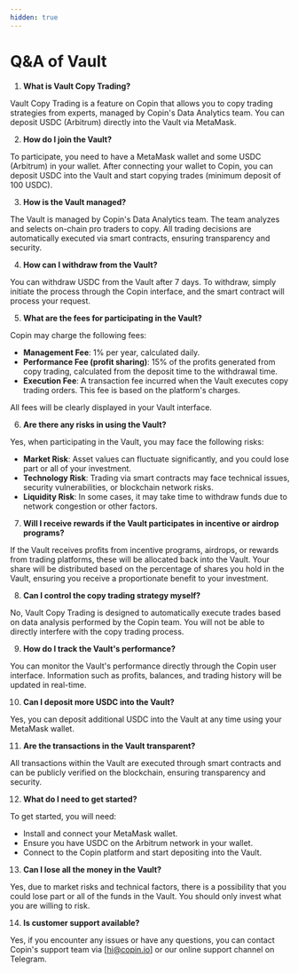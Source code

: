 ```yaml
---
hidden: true
---
```


# Q\&A of Vault

1. **What is Vault Copy Trading?**

Vault Copy Trading is a feature on Copin that allows you to copy trading strategies from experts, managed by Copin's Data Analytics team. You can deposit USDC (Arbitrum) directly into the Vault via MetaMask.

2. **How do I join the Vault?**

To participate, you need to have a MetaMask wallet and some USDC (Arbitrum) in your wallet. After connecting your wallet to Copin, you can deposit USDC into the Vault and start copying trades (minimum deposit of 100 USDC).

3. **How is the Vault managed?**

The Vault is managed by Copin's Data Analytics team. The team analyzes and selects on-chain pro traders to copy. All trading decisions are automatically executed via smart contracts, ensuring transparency and security.

4. **How can I withdraw from the Vault?**

You can withdraw USDC from the Vault after 7 days. To withdraw, simply initiate the process through the Copin interface, and the smart contract will process your request.

5. **What are the fees for participating in the Vault?**

Copin may charge the following fees:

* **Management Fee**: 1% per year, calculated daily.
* **Performance Fee (profit sharing)**: 15% of the profits generated from copy trading, calculated from the deposit time to the withdrawal time.
* **Execution Fee**: A transaction fee incurred when the Vault executes copy trading orders. This fee is based on the platform's charges.

All fees will be clearly displayed in your Vault interface.

6. **Are there any risks in using the Vault?**

Yes, when participating in the Vault, you may face the following risks:

* **Market Risk**: Asset values can fluctuate significantly, and you could lose part or all of your investment.
* **Technology Risk**: Trading via smart contracts may face technical issues, security vulnerabilities, or blockchain network risks.
* **Liquidity Risk**: In some cases, it may take time to withdraw funds due to network congestion or other factors.

7. **Will I receive rewards if the Vault participates in incentive or airdrop programs?**

If the Vault receives profits from incentive programs, airdrops, or rewards from trading platforms, these will be allocated back into the Vault. Your share will be distributed based on the percentage of shares you hold in the Vault, ensuring you receive a proportionate benefit to your investment.

8. **Can I control the copy trading strategy myself?**

No, Vault Copy Trading is designed to automatically execute trades based on data analysis performed by the Copin team. You will not be able to directly interfere with the copy trading process.

9. **How do I track the Vault's performance?**

You can monitor the Vault's performance directly through the Copin user interface. Information such as profits, balances, and trading history will be updated in real-time.

10. **Can I deposit more USDC into the Vault?**

Yes, you can deposit additional USDC into the Vault at any time using your MetaMask wallet.

11. **Are the transactions in the Vault transparent?**

All transactions within the Vault are executed through smart contracts and can be publicly verified on the blockchain, ensuring transparency and security.

12. **What do I need to get started?**

To get started, you will need:

* Install and connect your MetaMask wallet.
* Ensure you have USDC on the Arbitrum network in your wallet.
* Connect to the Copin platform and start depositing into the Vault.

13. **Can I lose all the money in the Vault?**

Yes, due to market risks and technical factors, there is a possibility that you could lose part or all of the funds in the Vault. You should only invest what you are willing to risk.

14. **Is customer support available?**

Yes, if you encounter any issues or have any questions, you can contact Copin's support team via \[hi@copin.io] or our online support channel on Telegram.
